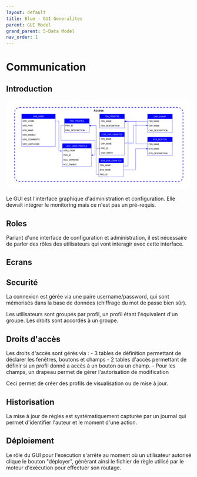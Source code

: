 ```yaml
---
layout: default
title: Blue - GUI Generalites
parent: GUI Model
grand_parent: 5-Data Model
nav_order: 1
---
```


# Communication #

## Introduction
<p align="center"><img src="../../../assets/img/gui-model/GuiModel-v0.0.0.png" width="500"></p>

Le GUI est l'interface graphique d'administration et configuration. Elle devrait intégrer le monitoring mais ce n'est pas un pré-requis.

## Roles

Parlant d'une interface de configuration et administration, il est nécessaire de parler des rôles des utilisateurs qui vont interagir avec cette interface.

## Ecrans

## Securité

La connexion est gérée via une paire username/password, qui sont mémorisés dans la base de données (chiffrage du mot de passe bien sûr).

Les utilisateurs sont groupés par profil, un profil étant l'équivalent d'un groupe. Les droits sont accordés à un groupe.

## Droits d'accès

Les droits d'accès sont gérés via :
	- 3 tables de définition permettant de déclarer les fenêtres, boutons et champs
	- 2 tables d'accès permettant de définir si un profil donné a accès à un bouton ou un champ.
	- Pour les champs, un drapeau permet de gérer l'autorisation de modification

Ceci permet de créer des profils de visualisation ou de mise à jour.

## Historisation

La mise à jour de règles est systématiquement capturée par un journal qui permet d'identifier l'auteur et le moment d'une action.

## Déploiement

Le rôle du GUI pour l'exécution s'arrête au moment où un utilisateur autorisé clique le bouton "déployer", génèrant ainsi le fichier de règle utilisé par le moteur d'exécution pour effectuer son routage.
